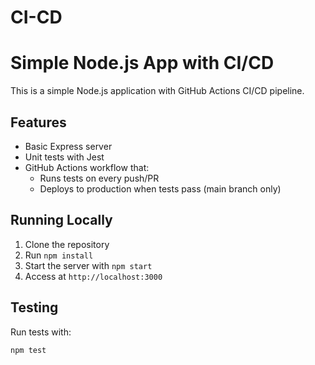 # CI-CD

# Simple Node.js App with CI/CD

This is a simple Node.js application with GitHub Actions CI/CD pipeline.

## Features
- Basic Express server
- Unit tests with Jest
- GitHub Actions workflow that:
  - Runs tests on every push/PR
  - Deploys to production when tests pass (main branch only)

## Running Locally
1. Clone the repository
2. Run `npm install`
3. Start the server with `npm start`
4. Access at `http://localhost:3000`

## Testing
Run tests with:
```bash
npm test
